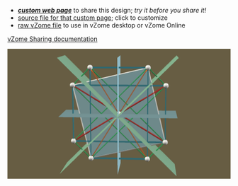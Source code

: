 
 - [***custom web page***][post] to share this design; *try it before you share it!*
 - [source file for that custom page][source]; click to customize
 - [raw vZome file][raw] to use in vZome desktop or vZome Online

[vZome Sharing documentation](https://vzome.github.io/vzome/sharing.html#how-it-works)

![Image](<orange-red-demo.png>)


[post]: <https://vorth.github.io/vzome-sharing/2022/02/15/orange-red-demo-18-41-14.html>
[source]: <https://github.com/vorth/vzome-sharing/edit/main/_posts/2022-02-15-orange-red-demo-18-41-14.md>
[raw]: <https://raw.githubusercontent.com/vorth/vzome-sharing/main/2022/02/15/18-41-14-orange-red-demo/orange-red-demo.vZome>